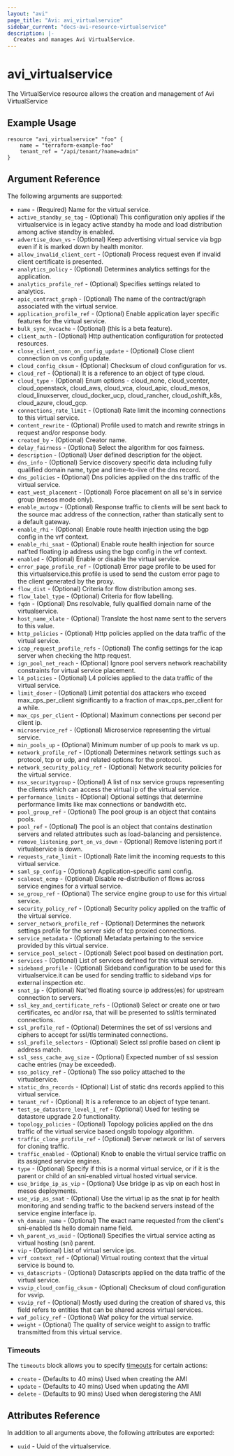 ```yaml
---
layout: "avi"
page_title: "Avi: avi_virtualservice"
sidebar_current: "docs-avi-resource-virtualservice"
description: |-
  Creates and manages Avi VirtualService.
---
```


# avi_virtualservice

The VirtualService resource allows the creation and management of Avi VirtualService

## Example Usage

```hcl
resource "avi_virtualservice" "foo" {
    name = "terraform-example-foo"
    tenant_ref = "/api/tenant/?name=admin"
}
```

## Argument Reference

The following arguments are supported:

* `name` - (Required) Name for the virtual service.
* `active_standby_se_tag` - (Optional) This configuration only applies if the virtualservice is in legacy active standby ha mode and load distribution among active standby is enabled.
* `advertise_down_vs` - (Optional) Keep advertising virtual service via bgp even if it is marked down by health monitor.
* `allow_invalid_client_cert` - (Optional) Process request even if invalid client certificate is presented.
* `analytics_policy` - (Optional) Determines analytics settings for the application.
* `analytics_profile_ref` - (Optional) Specifies settings related to analytics.
* `apic_contract_graph` - (Optional) The name of the contract/graph associated with the virtual service.
* `application_profile_ref` - (Optional) Enable application layer specific features for the virtual service.
* `bulk_sync_kvcache` - (Optional) (this is a beta feature).
* `client_auth` - (Optional) Http authentication configuration for protected resources.
* `close_client_conn_on_config_update` - (Optional) Close client connection on vs config update.
* `cloud_config_cksum` - (Optional) Checksum of cloud configuration for vs.
* `cloud_ref` - (Optional) It is a reference to an object of type cloud.
* `cloud_type` - (Optional) Enum options - cloud_none, cloud_vcenter, cloud_openstack, cloud_aws, cloud_vca, cloud_apic, cloud_mesos, cloud_linuxserver, cloud_docker_ucp, cloud_rancher, cloud_oshift_k8s, cloud_azure, cloud_gcp.
* `connections_rate_limit` - (Optional) Rate limit the incoming connections to this virtual service.
* `content_rewrite` - (Optional) Profile used to match and rewrite strings in request and/or response body.
* `created_by` - (Optional) Creator name.
* `delay_fairness` - (Optional) Select the algorithm for qos fairness.
* `description` - (Optional) User defined description for the object.
* `dns_info` - (Optional) Service discovery specific data including fully qualified domain name, type and time-to-live of the dns record.
* `dns_policies` - (Optional) Dns policies applied on the dns traffic of the virtual service.
* `east_west_placement` - (Optional) Force placement on all se's in service group (mesos mode only).
* `enable_autogw` - (Optional) Response traffic to clients will be sent back to the source mac address of the connection, rather than statically sent to a default gateway.
* `enable_rhi` - (Optional) Enable route health injection using the bgp config in the vrf context.
* `enable_rhi_snat` - (Optional) Enable route health injection for source nat'ted floating ip address using the bgp config in the vrf context.
* `enabled` - (Optional) Enable or disable the virtual service.
* `error_page_profile_ref` - (Optional) Error page profile to be used for this virtualservice.this profile is used to send the custom error page to the client generated by the proxy.
* `flow_dist` - (Optional) Criteria for flow distribution among ses.
* `flow_label_type` - (Optional) Criteria for flow labelling.
* `fqdn` - (Optional) Dns resolvable, fully qualified domain name of the virtualservice.
* `host_name_xlate` - (Optional) Translate the host name sent to the servers to this value.
* `http_policies` - (Optional) Http policies applied on the data traffic of the virtual service.
* `icap_request_profile_refs` - (Optional) The config settings for the icap server when checking the http request.
* `ign_pool_net_reach` - (Optional) Ignore pool servers network reachability constraints for virtual service placement.
* `l4_policies` - (Optional) L4 policies applied to the data traffic of the virtual service.
* `limit_doser` - (Optional) Limit potential dos attackers who exceed max_cps_per_client significantly to a fraction of max_cps_per_client for a while.
* `max_cps_per_client` - (Optional) Maximum connections per second per client ip.
* `microservice_ref` - (Optional) Microservice representing the virtual service.
* `min_pools_up` - (Optional) Minimum number of up pools to mark vs up.
* `network_profile_ref` - (Optional) Determines network settings such as protocol, tcp or udp, and related options for the protocol.
* `network_security_policy_ref` - (Optional) Network security policies for the virtual service.
* `nsx_securitygroup` - (Optional) A list of nsx service groups representing the clients which can access the virtual ip of the virtual service.
* `performance_limits` - (Optional) Optional settings that determine performance limits like max connections or bandwdith etc.
* `pool_group_ref` - (Optional) The pool group is an object that contains pools.
* `pool_ref` - (Optional) The pool is an object that contains destination servers and related attributes such as load-balancing and persistence.
* `remove_listening_port_on_vs_down` - (Optional) Remove listening port if virtualservice is down.
* `requests_rate_limit` - (Optional) Rate limit the incoming requests to this virtual service.
* `saml_sp_config` - (Optional) Application-specific saml config.
* `scaleout_ecmp` - (Optional) Disable re-distribution of flows across service engines for a virtual service.
* `se_group_ref` - (Optional) The service engine group to use for this virtual service.
* `security_policy_ref` - (Optional) Security policy applied on the traffic of the virtual service.
* `server_network_profile_ref` - (Optional) Determines the network settings profile for the server side of tcp proxied connections.
* `service_metadata` - (Optional) Metadata pertaining to the service provided by this virtual service.
* `service_pool_select` - (Optional) Select pool based on destination port.
* `services` - (Optional) List of services defined for this virtual service.
* `sideband_profile` - (Optional) Sideband configuration to be used for this virtualservice.it can be used for sending traffic to sideband vips for external inspection etc.
* `snat_ip` - (Optional) Nat'ted floating source ip address(es) for upstream connection to servers.
* `ssl_key_and_certificate_refs` - (Optional) Select or create one or two certificates, ec and/or rsa, that will be presented to ssl/tls terminated connections.
* `ssl_profile_ref` - (Optional) Determines the set of ssl versions and ciphers to accept for ssl/tls terminated connections.
* `ssl_profile_selectors` - (Optional) Select ssl profile based on client ip address match.
* `ssl_sess_cache_avg_size` - (Optional) Expected number of ssl session cache entries (may be exceeded).
* `sso_policy_ref` - (Optional) The sso policy attached to the virtualservice.
* `static_dns_records` - (Optional) List of static dns records applied to this virtual service.
* `tenant_ref` - (Optional) It is a reference to an object of type tenant.
* `test_se_datastore_level_1_ref` - (Optional) Used for testing se datastore upgrade 2.0 functionality.
* `topology_policies` - (Optional) Topology policies applied on the dns traffic of the virtual service based ongslb topology algorithm.
* `traffic_clone_profile_ref` - (Optional) Server network or list of servers for cloning traffic.
* `traffic_enabled` - (Optional) Knob to enable the virtual service traffic on its assigned service engines.
* `type` - (Optional) Specify if this is a normal virtual service, or if it is the parent or child of an sni-enabled virtual hosted virtual service.
* `use_bridge_ip_as_vip` - (Optional) Use bridge ip as vip on each host in mesos deployments.
* `use_vip_as_snat` - (Optional) Use the virtual ip as the snat ip for health monitoring and sending traffic to the backend servers instead of the service engine interface ip.
* `vh_domain_name` - (Optional) The exact name requested from the client's sni-enabled tls hello domain name field.
* `vh_parent_vs_uuid` - (Optional) Specifies the virtual service acting as virtual hosting (sni) parent.
* `vip` - (Optional) List of virtual service ips.
* `vrf_context_ref` - (Optional) Virtual routing context that the virtual service is bound to.
* `vs_datascripts` - (Optional) Datascripts applied on the data traffic of the virtual service.
* `vsvip_cloud_config_cksum` - (Optional) Checksum of cloud configuration for vsvip.
* `vsvip_ref` - (Optional) Mostly used during the creation of shared vs, this field refers to entities that can be shared across virtual services.
* `waf_policy_ref` - (Optional) Waf policy for the virtual service.
* `weight` - (Optional) The quality of service weight to assign to traffic transmitted from this virtual service.


### Timeouts

The `timeouts` block allows you to specify [timeouts](https://www.terraform.io/docs/configuration/resources.html#timeouts) for certain actions:

* `create` - (Defaults to 40 mins) Used when creating the AMI
* `update` - (Defaults to 40 mins) Used when updating the AMI
* `delete` - (Defaults to 90 mins) Used when deregistering the AMI

## Attributes Reference

In addition to all arguments above, the following attributes are exported:

* `uuid` -  Uuid of the virtualservice.


